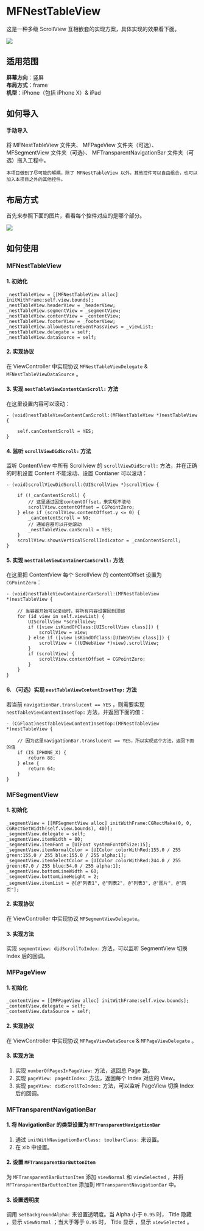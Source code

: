 # MFNestTableView

这是一种多级 ScrollView 互相嵌套的实现方案，具体实现的效果看下面。

![](https://github.com/lmf12/ImageHost/blob/master/MFNestTableView/image1.gif)

## 适用范围

**屏幕方向**：竖屏  
**布局方式**：frame  
**机型**：iPhone（包括 iPhone X）& iPad

## 如何导入

#### 手动导入

将 MFNestTableView 文件夹、 MFPageView 文件夹（可选）、 MFSegmentView 文件夹（可选）、 MFTransparentNavigationBar 文件夹（可选）拖入工程中。

`
本项目做到了尽可能的解耦，除了 MFNestTableView 以外，其他控件可以自由组合，也可以加入本项目之外的其他控件。
`

## 布局方式

首先来参照下面的图片，看看每个控件对应的是哪个部分。

![](https://github.com/lmf12/ImageHost/blob/master/MFNestTableView/image2.jpg)

## 如何使用

### MFNestTableView

#### 1. 初始化

```objc
_nestTableView = [[MFNestTableView alloc] initWithFrame:self.view.bounds];
_nestTableView.headerView = _headerView;
_nestTableView.segmentView = _segmentView;
_nestTableView.contentView = _contentView;
_nestTableView.footerView = _footerView;
_nestTableView.allowGestureEventPassViews = _viewList;
_nestTableView.delegate = self;
_nestTableView.dataSource = self;
```

#### 2. 实现协议

在 ViewController 中实现协议 `MFNestTableViewDelegate` & `MFNestTableViewDataSource` 。

#### 3. 实现 `nestTableViewContentCanScroll:` 方法

在这里设置内容可以滚动：

```objc
- (void)nestTableViewContentCanScroll:(MFNestTableView *)nestTableView {
    
    self.canContentScroll = YES;
}
```

#### 4. 监听 `scrollViewDidScroll:` 方法

监听 ContentView 中所有 Scrollview 的 `scrollViewDidScroll:` 方法，并在正确的时机设置 Content 不能滚动、设置 Contianer 可以滚动：

```objc
- (void)scrollViewDidScroll:(UIScrollView *)scrollView {
    
    if (!_canContentScroll) {
        // 这里通过固定contentOffset，来实现不滚动
        scrollView.contentOffset = CGPointZero;
    } else if (scrollView.contentOffset.y <= 0) {
        _canContentScroll = NO;
        // 通知容器可以开始滚动
        _nestTableView.canScroll = YES;
    }
    scrollView.showsVerticalScrollIndicator = _canContentScroll;
}
```

#### 5. 实现 `nestTableViewContainerCanScroll:` 方法

在这里把 ContentView 每个 ScrollView 的 contentOffset 设置为 `CGPointZero`：

```objc
- (void)nestTableViewContainerCanScroll:(MFNestTableView *)nestTableView {
 
    // 当容器开始可以滚动时，将所有内容设置回到顶部
    for (id view in self.viewList) {
        UIScrollView *scrollView;
        if ([view isKindOfClass:[UIScrollView class]]) {
            scrollView = view;
        } else if ([view isKindOfClass:[UIWebView class]]) {
            scrollView = ((UIWebView *)view).scrollView;
        }
        if (scrollView) {
            scrollView.contentOffset = CGPointZero;
        }
    }
}
```

#### 6. （可选）实现 `nestTableViewContentInsetTop:` 方法

若当前 `navigationBar.translucent == YES` ，则需要实现 `nestTableViewContentInsetTop:` 方法，并返回下面的值：

```objc
- (CGFloat)nestTableViewContentInsetTop:(MFNestTableView *)nestTableView {
    
    // 因为这里navigationBar.translucent == YES，所以实现这个方法，返回下面的值
    if (IS_IPHONE_X) {
        return 88;
    } else {
        return 64;
    }
}
```

### MFSegmentView

#### 1. 初始化

```objc
_segmentView = [[MFSegmentView alloc] initWithFrame:CGRectMake(0, 0, CGRectGetWidth(self.view.bounds), 40)];
_segmentView.delegate = self;
_segmentView.itemWidth = 80;
_segmentView.itemFont = [UIFont systemFontOfSize:15];
_segmentView.itemNormalColor = [UIColor colorWithRed:155.0 / 255 green:155.0 / 255 blue:155.0 / 255 alpha:1];
_segmentView.itemSelectColor = [UIColor colorWithRed:244.0 / 255 green:67.0 / 255 blue:54.0 / 255 alpha:1];
_segmentView.bottomLineWidth = 60;
_segmentView.bottomLineHeight = 2;
_segmentView.itemList = @[@"列表1", @"列表2", @"列表3", @"图片", @"网页"];
```

#### 2. 实现协议

在 ViewController 中实现协议 `MFSegmentViewDelegate`。

#### 3. 实现方法

实现 `segmentView: didScrollToIndex:` 方法，可以监听 SegmentView 切换 Index 后的回调。

### MFPageView

#### 1. 初始化

```objc
_contentView = [[MFPageView alloc] initWithFrame:self.view.bounds];
_contentView.delegate = self;
_contentView.dataSource = self;
```

#### 2. 实现协议

在 ViewController 中实现协议 `MFPageViewDataSource` & `MFPageViewDelegate` 。

#### 3. 实现方法

1. 实现 `numberOfPagesInPageView:` 方法，返回总 Page 数。
2. 实现 `pageView: pageAtIndex:` 方法，返回每个 Index 对应的 View。
3. 实现 `pageView: didScrollToIndex:` 方法，可以监听 PageView 切换 Index 后的回调。


### MFTransparentNavigationBar


#### 1. 将 NavigationBar 的类型设置为 `MFTransparentNavigationBar`

1. 通过 `initWithNavigationBarClass: toolbarClass:` 来设置。
2. 在 xib 中设置。

#### 2. 设置 `MFTransparentBarButtonItem`

为 `MFTransparentBarButtonItem` 添加 `viewNormal` 和 `viewSelected` ，并将 `MFTransparentBarButtonItem` 添加到 `MFTransparentNavigationBar` 中。

#### 3. 设置透明度 

调用 `setBackgroundAlpha:` 来设置透明度。当 Alpha 小于 `0.95` 时， Title 隐藏 ，显示 `viewNormal` ；当大于等于 `0.95` 时， Title 显示 ，显示 `viewSelected` 。
